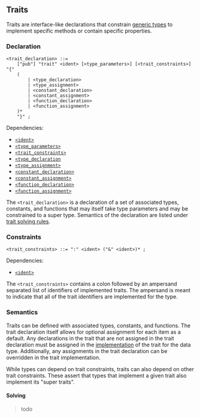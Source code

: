 ## Traits

Traits are interface-like declarations that constrain [generic types](generics.md) to implement
specific methods or contain specific properties.

### Declaration

```ebnf
<trait_declaration> ::=
    ["pub"] "trait" <ident> [<type_parameters>] [<trait_constraints>] "{"
    (
        | <type_declaration>
        | <type_assignment>
        | <constant_declaration>
        | <constant_assignment>
        | <function_declaration>
        | <function_assignment>
    )*
    "}" ;
```

Dependencies:

- [`<ident>`](../identifiers.md)
- [`<type_parameters>`](generics.md#type-parameters)
- [`<trait_constraints>`](#constraints)
- [`<type_declaration`](assignment.md#declaration)
- [`<type_assignment>`](assignment.md#assignment)
- [`<constant_declaration>`](../comptime/constants.md#declaration)
- [`<constant_assignment>`](../comptime/constants.md#assignment)
- [`<function_declaration>`](function-types.md#declaration)
- [`<function_assignment>`](function-types.md#assignment)

The `<trait_declaration>` is a declaration of a set of associated types, constants, and functions
that may itself take type parameters and may be constrained to a super type. Semantics of the
declaration are listed under [trait solving rules](../../semantics/trait-solving.md).

### Constraints

```ebnf
<trait_constraints> ::= ":" <ident> ("&" <ident>)* ;
```

Dependencies:

- [`<ident>`](../identifiers.md)

The `<trait_constraints>` contains a colon followed by an ampersand separated list of identifiers of
implemented traits. The ampersand is meant to indicate that all of the trait identifiers are
implemented for the type.

### Semantics

Traits can be defined with associated types, constants, and functions. The trait declaration itself
allows for optional assignment for each item as a default. Any declarations in the trait that are
not assigned in the trait declaration must be assigned in the [implementation](implementation.md) of
the trait for the data type. Additionally, any assignments in the trait declaration can be
overridden in the trait implementation.

While types can depend on trait constraints, traits can also depend on other trait constraints.
These assert that types that implement a given trait also implement its "super traits".

#### Solving

> todo
